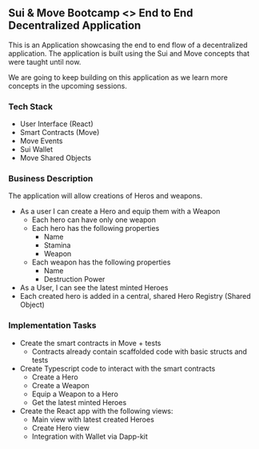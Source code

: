 ## Sui & Move Bootcamp <> End to End Decentralized Application

This is an Application showcasing the end to end flow of a decentralized application. The application is built using the Sui and Move concepts that were taught until now. 

We are going to keep building on this application as we learn more concepts in the upcoming sessions.

### Tech Stack

- User Interface (React)
- Smart Contracts (Move)
- Move Events
- Sui Wallet
- Move Shared Objects

### Business Description

The application will allow creations of Heros and weapons. 

- As a user I can create a Hero and equip them with a Weapon
    - Each hero can have only one weapon
    - Each hero has the following properties
      - Name
      - Stamina
      - Weapon
    - Each weapon has the following properties
      - Name
      - Destruction Power
- As a User, I can see the latest minted Heroes
- Each created hero is added in a central, shared Hero Registry (Shared Object)


### Implementation Tasks

- Create the smart contracts in Move + tests
  - Contracts already contain scaffolded code with basic structs and tests
- Create Typescript code to interact with the smart contracts
  - Create a Hero
  - Create a Weapon
  - Equip a Weapon to a Hero
  - Get the latest minted Heroes
- Create the React app with the following views:
  - Main view with latest created Heroes
  - Create Hero view
  - Integration with Wallet via Dapp-kit


